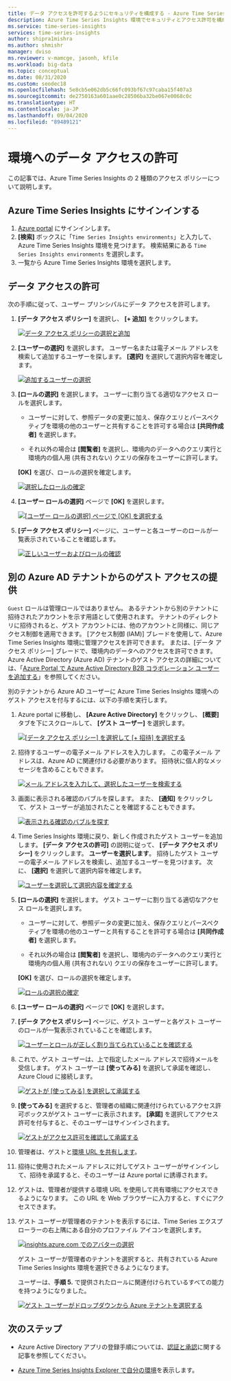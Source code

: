 ```yaml
---
title: データ アクセスを許可するようにセキュリティを構成する - Azure Time Series Insights |Microsoft Docs
description: Azure Time Series Insights 環境でセキュリティとアクセス許可を構成し、データ アクセス ポリシーを管理する方法について説明します。
ms.service: time-series-insights
services: time-series-insights
author: shipra1mishra
ms.author: shmishr
manager: dviso
ms.reviewer: v-mamcge, jasonh, kfile
ms.workload: big-data
ms.topic: conceptual
ms.date: 08/31/2020
ms.custom: seodec18
ms.openlocfilehash: 5e8cb5e062db5c66fc093bf67c97caba15f407a3
ms.sourcegitcommit: de2750163a601aae0c28506ba32be067e0068c0c
ms.translationtype: HT
ms.contentlocale: ja-JP
ms.lasthandoff: 09/04/2020
ms.locfileid: "89489121"
---
```

# <a name="grant-data-access-to-an-environment"></a>環境へのデータ アクセスの許可

この記事では、Azure Time Series Insights の 2 種類のアクセス ポリシーについて説明します。

## <a name="sign-in-to-azure-time-series-insights"></a>Azure Time Series Insights にサインインする

1. [Azure portal](https://portal.azure.com/) にサインインします。
1. **[検索]** ボックスに「`Time Series Insights environments`」と入力して、Azure Time Series Insights 環境を見つけます。 検索結果にある `Time Series Insights environments` を選択します。
1. 一覧から Azure Time Series Insights 環境を選択します。

## <a name="grant-data-access"></a>データ アクセスの許可

次の手順に従って、ユーザー プリンシパルにデータ アクセスを許可します。

1. **[データ アクセス ポリシー]** を選択し、 **[+ 追加]** をクリックします。

    [![データ アクセス ポリシーの選択と追加](media/data-access/data-access-select-add-button.png)](media/data-access/data-access-select-add-button.png#lightbox)

1. **[ユーザーの選択]** を選択します。 ユーザー名または電子メール アドレスを検索して追加するユーザーを探します。 **[選択]** を選択して選択内容を確定します。

    [![追加するユーザーの選択](media/data-access/data-access-select-user-to-confirm.png)](media/data-access/data-access-select-user-to-confirm.png#lightbox)

1. **[ロールの選択]** を選択します。 ユーザーに割り当てる適切なアクセス ロールを選択します。

    * ユーザーに対して、参照データの変更に加え、保存クエリとパースペクティブを環境の他のユーザーと共有することを許可する場合は **[共同作成者]** を選択します。

    * それ以外の場合は **[閲覧者]** を選択し、環境内のデータへのクエリ実行と環境内の個人用 (共有されない) クエリの保存をユーザーに許可します。

   **[OK]** を選び、ロールの選択を確定します。

    [![選択したロールの確定](media/data-access/data-access-select-a-role.png)](media/data-access/data-access-select-a-role.png#lightbox)

1. **[ユーザー ロールの選択]** ページで **[OK]** を選択します。

    [![[ユーザー ロールの選択] ページで [OK] を選択する](media/data-access/data-access-confirm-user-and-role.png)](media/data-access/data-access-confirm-user-and-role.png#lightbox)

1. **[データ アクセス ポリシー]** ページに、ユーザーと各ユーザーのロールが一覧表示されていることを確認します。

    [![正しいユーザーおよびロールの確認](media/data-access/data-access-verify-and-confirm-assignments.png)](media/data-access/data-access-verify-and-confirm-assignments.png#lightbox)

## <a name="provide-guest-access-from-another-azure-ad-tenant"></a>別の Azure AD テナントからのゲスト アクセスの提供

`Guest` ロールは管理ロールではありません。 あるテナントから別のテナントに招待されたアカウントを示す用語として使用されます。 テナントのディレクトリに招待されると、ゲスト アカウントには、他のアカウントと同様に、同じアクセス制御を適用できます。 [アクセス制御 (IAM)] ブレードを使用して、Azure Time Series Insights 環境に管理アクセスを許可できます。 または、[データ アクセス ポリシー] ブレードで、環境内のデータへのアクセスを許可できます。 Azure Active Directory (Azure AD) テナントのゲスト アクセスの詳細については、「[Azure Portal で Azure Active Directory B2B コラボレーション ユーザーを追加する](https://docs.microsoft.com/azure/active-directory/b2b/add-users-administrator)」を参照してください。

別のテナントから Azure AD ユーザーに Azure Time Series Insights 環境へのゲスト アクセスを付与するには、以下の手順を実行します。

1. Azure portal に移動し、 **[Azure Active Directory]** をクリックし、 **[概要]** タブを下にスクロールして、 **[ゲスト ユーザー]** を選択します。

    [![[データ アクセス ポリシー] を選択して [+ 招待] を選択する](media/data-access/data-access-invite-another-aad-tenant.png)](media/data-access/data-access-invite-another-aad-tenant.png#lightbox)

1. 招待するユーザーの電子メール アドレスを入力します。 この電子メール アドレスは、Azure AD に関連付ける必要があります。 招待状に個人的なメッセージを含めることもできます。

    [![メール アドレスを入力して、選択したユーザーを検索する](media/data-access/data-access-invite-guest-by-email.png)](media/data-access/data-access-invite-guest-by-email.png#lightbox)

1. 画面に表示される確認のバブルを探します。 また、 **[通知]** をクリックして、ゲスト ユーザーが追加されたことを確認することもできます。

    [![表示される確認のバブルを探す](media/data-access/data-access-confirmation-bubble.png)](media/data-access/data-access-confirmation-bubble.png#lightbox)

1. Time Series Insights 環境に戻り、新しく作成されたゲスト ユーザーを追加します。 **[データ アクセスの許可]** の説明に従って、 **[データ アクセス ポリシー]** をクリックします。 **ユーザーを選択します**。 招待したゲスト ユーザーの電子メール アドレスを検索し、追加するユーザーを見つけます。 次に、 **[選択]** を選択して選択内容を確定します。

    [![ユーザーを選択して選択内容を確定する](media/data-access/data-access-select-invited-person-confirmation.png)](media/data-access/data-access-select-invited-person-confirmation.png#lightbox)

1. **[ロールの選択]** を選択します。 ゲスト ユーザーに割り当てる適切なアクセス ロールを選択します。

    * ユーザーに対して、参照データの変更に加え、保存クエリとパースペクティブを環境の他のユーザーと共有することを許可する場合は **[共同作成者]** を選択します。

    * それ以外の場合は **[閲覧者]** を選択し、環境内のデータへのクエリ実行と環境内の個人用 (共有されない) クエリの保存をユーザーに許可します。

   **[OK]** を選び、ロールの選択を確定します。

    [![ロールの選択の確定](media/data-access/data-access-select-ok-and-confirm.png)](media/data-access/data-access-select-ok-and-confirm.png#lightbox)

1. **[ユーザー ロールの選択]** ページで **[OK]** を選択します。

1. **[データ アクセス ポリシー]** ページに、ゲスト ユーザーと各ゲスト ユーザーのロールが一覧表示されていることを確認します。

    [![ユーザーとロールが正しく割り当てられていることを確認する](media/data-access/data-access-confirm-invited-users-and-roles.png)](media/data-access/data-access-confirm-invited-users-and-roles.png#lightbox)

1. これで、ゲスト ユーザーは、上で指定したメール アドレスで招待メールを受信します。 ゲスト ユーザーは **[使ってみる]** を選択して承諾を確認し、Azure Cloud に接続します。

    [![ゲストが [使ってみる] を選択して承諾する](media/data-access/data-access-email-invitation.png)](media/data-access/data-access-email-invitation.png#lightbox)

1. **[使ってみる]** を選択すると、管理者の組織に関連付けられているアクセス許可ボックスがゲスト ユーザーに表示されます。 **[承諾]** を選択してアクセス許可を付与すると、そのユーザーはサインインされます。

    [![ゲストがアクセス許可を確認して承諾する](media/data-access/data-access-grant-permission-sign-in.png)](media/data-access/data-access-grant-permission-sign-in.png#lightbox)

1. 管理者は、ゲストと[環境 URL を共有します](time-series-insights-parameterized-urls.md)。

1. 招待に使用されたメール アドレスに対してゲスト ユーザーがサインインして、招待を承諾すると、そのユーザーは Azure portal に誘導されます。

1. ゲストは、管理者が提供する環境 URL を使用して共有環境にアクセスできるようになります。 この URL を Web ブラウザーに入力すると、すぐにアクセスできます。

1. ゲスト ユーザーが管理者のテナントを表示するには、Time Series エクスプローラーの右上隅にある自分のプロファイル アイコンを選択します。

    [![insights.azure.com でのアバターの選択](media/data-access/data-access-select-tenant-and-instance.png)](media/data-access/data-access-select-tenant-and-instance.png#lightbox)

    ゲスト ユーザーが管理者のテナントを選択すると、共有されている Azure Time Series Insights 環境を選択できるようになります。

    ユーザーは、**手順 5.** で提供されたロールに関連付けられているすべての能力を持つようになりました。

    [![ゲスト ユーザーがドロップダウンから Azure テナントを選択する](media/data-access/data-access-all-capabilities.png)](media/data-access/data-access-all-capabilities.png#lightbox)

## <a name="next-steps"></a>次のステップ

* Azure Active Directory アプリの登録手順については、[認証と承認](time-series-insights-authentication-and-authorization.md)に関する記事を参照してください。

* [Azure Time Series Insights Explorer で自分の環境](./time-series-insights-update-explorer.md)を表示します。
